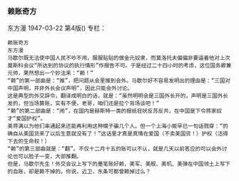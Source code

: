 ### 赖账奇方
东方漫
1947-03-22
第4版()
专栏：

    赖账奇方
    东方漫
    马歇尔既无法使中国人民不吵不闹，服服贴贴的做金元奴隶，而莫洛托夫偏偏非要逼着他对上次莫斯科会议“所达到的协议的执行情形”作报告不可。于是经过二十四小时的考虑，这位国务卿兼元帅，果然想出一个妙法来：“赖！”
    “赖”的第一部曲是：“推”，把问题从会里推到会外。马歇尔好不容易发明出的理由是：“三国对中国声明，并非外长会议声明”，因此只能会外讨论。
    这是典型的外交辞令，翻译成明白的话，就是：“虽然明明会是三国外长开的，声明是三国外长发的，但当场算账，实有不便，老哥，咱们还是拉个背场谈吧！”
    “赖”的第二部曲是：“闹”，在国内是赫斯特一类的报纸狂吠反苏反共，在中国是下令蒋家奴才“爱国护权”。
    美蒋满以为他们串通起来还能再利用这种幌子骗几个人。但一个上海小贩早已一句话戮穿：“的确自从美国货来了以后生意就没有了！”这话里才真是真情在爱国（不卖美国货！）护权（活得下去的生命权！）
    “赖”的第三部曲就是：“翻”。不仅十二月十五的账可以不认，就是几天以前答应的可以会外讨论也可以脸子一变，大部推翻。
    但是，马歇尔先生！外交会议上写下的墨笔账好赖，美军、美舰、美机、美弹在中国领土上写下的血账，却是赖不掉的。你说，近卫，东条可都曾赖掉过么？

